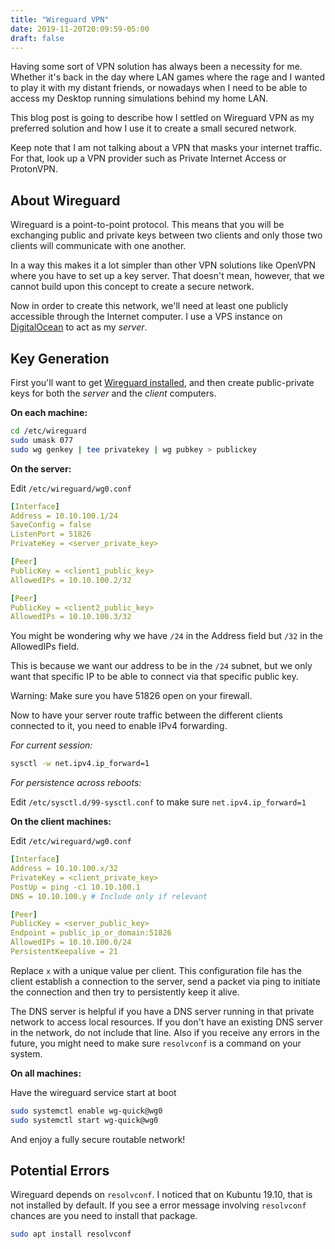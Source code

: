 ```yaml
---
title: "Wireguard VPN"
date: 2019-11-20T20:09:59-05:00
draft: false
---
```


Having some sort of VPN solution has always been a necessity for me. Whether it's back in the day where LAN games where the rage and I wanted to play it with my distant friends, or nowadays when I need to be able to access my Desktop running simulations behind my home LAN.

This blog post is going to describe how I settled on Wireguard VPN as my preferred solution and how I use it to create a small secured network.

Keep note that I am not talking about a VPN that masks your internet traffic. For that, look up a VPN provider such as Private Internet Access or ProtonVPN.

## About Wireguard

Wireguard is a point-to-point protocol. This means that you will be exchanging public and private keys between two clients and only those two clients will communicate with one another. 

In a way this makes it a lot simpler than other VPN solutions like OpenVPN where you have to set up a key server. That doesn't mean, however, that we cannot build upon this concept to create a secure network.

Now in order to create this network, we'll need at least one publicly accessible through the Internet computer. I use a VPS instance on [DigitalOcean](https://www.digitalocean.com/) to act as my *server*.

## Key Generation

First you'll want to get [Wireguard installed](https://www.wireguard.com/install/), and then create public-private keys for both the *server* and the *client* computers.

**On each machine:**

```bash
cd /etc/wireguard
sudo umask 077
sudo wg genkey | tee privatekey | wg pubkey > publickey
```

**On the server:**

Edit `/etc/wireguard/wg0.conf`

```yaml
[Interface]
Address = 10.10.100.1/24
SaveConfig = false
ListenPort = 51826
PrivateKey = <server_private_key>

[Peer]
PublicKey = <client1_public_key>
AllowedIPs = 10.10.100.2/32

[Peer]
PublicKey = <client2_public_key>
AllowedIPs = 10.10.100.3/32
```

You might be wondering why we have `/24` in the Address field but `/32` in the AllowedIPs field.

This is because we want our address to be in the `/24` subnet, but we only want that specific IP to be able to connect via that specific public key.

Warning: Make sure you have 51826 open on your firewall.

Now to have your server route traffic between the different clients connected to it, you need to enable IPv4 forwarding.

*For current session:*

```bash
sysctl -w net.ipv4.ip_forward=1
```

*For persistence across reboots:*

Edit `/etc/sysctl.d/99-sysctl.conf` to make sure `net.ipv4.ip_forward=1`

**On the client machines:**

Edit `/etc/wireguard/wg0.conf`

```yaml
[Interface]
Address = 10.10.100.x/32
PrivateKey = <client_private_key>
PostUp = ping -c1 10.10.100.1
DNS = 10.10.100.y # Include only if relevant

[Peer]
PublicKey = <server_public_key>
Endpoint = public_ip_or_domain:51826
AllowedIPs = 10.10.100.0/24
PersistentKeepalive = 21
```

Replace `x` with a unique value per client. This configuration file has the client establish a connection to the server, send a packet via ping to initiate the connection and then try to persistently keep it alive.

The DNS server is helpful if you have a DNS server running in that private network to access local resources. If you don't have an existing DNS server in the network, do not include that line. Also if you receive any errors in the future, you might need to make sure `resolvconf` is a command on your system.

**On all machines:**

Have the wireguard service start at boot

```bash
sudo systemctl enable wg-quick@wg0
sudo systemctl start wg-quick@wg0
```

And enjoy a fully secure routable network!

## Potential Errors
Wireguard depends on `resolvconf`. I noticed that on Kubuntu 19.10, that is not installed by default. If you see a error message involving `resolvconf` chances are you need to install that package.
```bash
sudo apt install resolvconf
```

